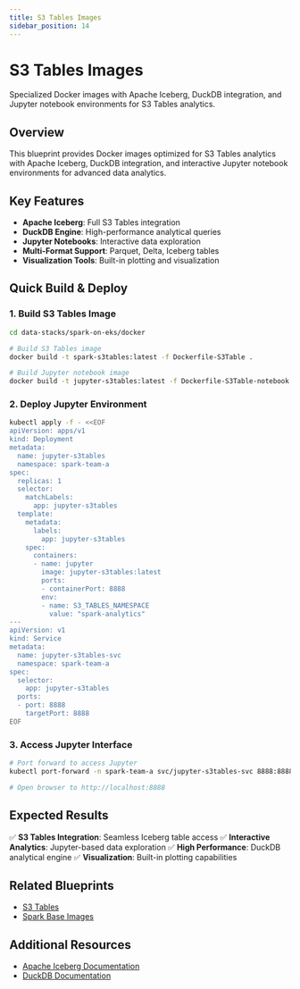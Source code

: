 ```yaml
---
title: S3 Tables Images
sidebar_position: 14
---
```


# S3 Tables Images

Specialized Docker images with Apache Iceberg, DuckDB integration, and Jupyter notebook environments for S3 Tables analytics.

## Overview

This blueprint provides Docker images optimized for S3 Tables analytics with Apache Iceberg, DuckDB integration, and interactive Jupyter notebook environments for advanced data analytics.

## Key Features

- **Apache Iceberg**: Full S3 Tables integration
- **DuckDB Engine**: High-performance analytical queries
- **Jupyter Notebooks**: Interactive data exploration
- **Multi-Format Support**: Parquet, Delta, Iceberg tables
- **Visualization Tools**: Built-in plotting and visualization

## Quick Build & Deploy

### 1. Build S3 Tables Image

```bash
cd data-stacks/spark-on-eks/docker

# Build S3 Tables image
docker build -t spark-s3tables:latest -f Dockerfile-S3Table .

# Build Jupyter notebook image
docker build -t jupyter-s3tables:latest -f Dockerfile-S3Table-notebook .
```

### 2. Deploy Jupyter Environment

```bash
kubectl apply -f - <<EOF
apiVersion: apps/v1
kind: Deployment
metadata:
  name: jupyter-s3tables
  namespace: spark-team-a
spec:
  replicas: 1
  selector:
    matchLabels:
      app: jupyter-s3tables
  template:
    metadata:
      labels:
        app: jupyter-s3tables
    spec:
      containers:
      - name: jupyter
        image: jupyter-s3tables:latest
        ports:
        - containerPort: 8888
        env:
        - name: S3_TABLES_NAMESPACE
          value: "spark-analytics"
---
apiVersion: v1
kind: Service
metadata:
  name: jupyter-s3tables-svc
  namespace: spark-team-a
spec:
  selector:
    app: jupyter-s3tables
  ports:
  - port: 8888
    targetPort: 8888
EOF
```

### 3. Access Jupyter Interface

```bash
# Port forward to access Jupyter
kubectl port-forward -n spark-team-a svc/jupyter-s3tables-svc 8888:8888

# Open browser to http://localhost:8888
```

## Expected Results

✅ **S3 Tables Integration**: Seamless Iceberg table access
✅ **Interactive Analytics**: Jupyter-based data exploration
✅ **High Performance**: DuckDB analytical engine
✅ **Visualization**: Built-in plotting capabilities

## Related Blueprints

- [S3 Tables](/data-on-eks/docs/datastacks/spark-on-eks/s3tables)
- [Spark Base Images](/data-on-eks/docs/datastacks/spark-on-eks/spark-base-images)

## Additional Resources

- [Apache Iceberg Documentation](https://iceberg.apache.org/docs/latest/)
- [DuckDB Documentation](https://duckdb.org/docs/)
